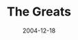 ---
layout: message
category: message
series: "Christmas Stories"
title: "The Greats"
date: 2004-12-18
message_id: 140
---